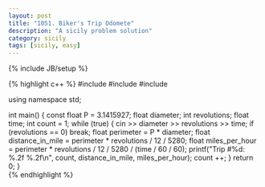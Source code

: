 ```yaml
---
layout: post
title: "1051. Biker's Trip Odomete"
description: "A sicily problem solution"
category: sicily
tags: [sicily, easy]
---
```

{% include JB/setup %}

{% highlight c++ %}
#include <iostream>
#include <iomanip>
#include <cstdio>

using namespace std;

int main()
{
    const float P = 3.1415927;
    float diameter;
    int revolutions;
    float time;
    int count = 1;
    while (true) {
        cin >> diameter >> revolutions >> time;
        if (revolutions == 0) break;
        float perimeter = P * diameter;
        float distance_in_mile = perimeter * revolutions / 12 / 5280;
        float miles_per_hour = perimeter * revolutions / 12 / 5280 / (time / 60 / 60);
        printf("Trip #%d: %.2f %.2f\n", count, distance_in_mile, miles_per_hour);
        count ++;
    }
    return 0;
}                                 
{% endhighlight %}
